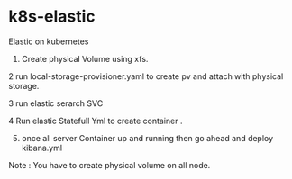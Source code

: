 # k8s-elastic
Elastic on kubernetes

1. Create physical Volume using xfs.

2 run local-storage-provisioner.yaml to create pv and attach with physical storage.

3 run elastic serarch SVC

4 Run elastic Statefull Yml to create container .

5. once all server Container up and running then go ahead and deploy kibana.yml 


Note : You have to create physical volume on all node. 
